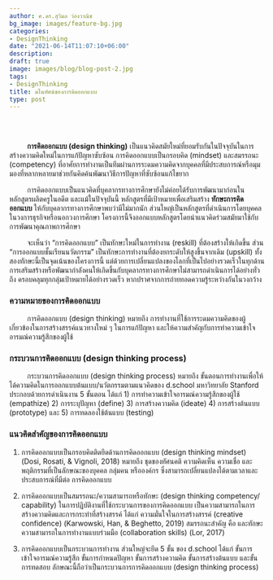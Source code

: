 ```yaml
---
author: ศ.ดร.สุวิมล ว่องวาณิช
bg_image: images/feature-bg.jpg
categories:
- DesignThinking
date: "2021-06-14T11:07:10+06:00"
description: 
draft: true
image: images/blog/blog-post-2.jpg
tags:
- DesignThinking
title: มโนทัศน์ของการคิดออกแบบ
type: post
---
```


##

</br>


<p style="text-indent:2.5em;"><strong>การคิดออกแบบ (design thinking)</strong> เป็นแนวคิดสมัยใหม่ที่ยอมรับกันในปัจจุบันในการสร้างความคิดใหม่ในการแก้ปัญหาซับซ้อน การคิดออกแบบเป็นกรอบคิด (mindset) และสมรรถนะ (competency) ที่อาศัยการทำงานเป็นทีมผ่านการระดมความคิดจากบุคคลที่มีประสบการณ์หรือมุมมองที่หลากหลายมาช่วยกันคิดค้นพัฒนาวิธีการปัญหาที่ซับซ้อนแก้ไขยาก </p>



<p style="text-indent:2.5em;">การคิดออกแบบเป็นแนวคิดที่บุคลากรทางการศึกษายังไม่ค่อยได้รับการพัฒนามาก่อนในหลักสูตรผลิตครูในอดีต และแม้ในปัจจุบันนี้ หลักสูตรที่มีเป้าหมายเพื่อเสริมสร้าง <strong>ทักษะการคิดออกแบบ</strong> ให้กับบุคลากรทางการศึกษาพบว่ามีไม่มากนัก ส่วนใหญ่เป็นหลักสูตรที่ดำเนินการโดยบุคคลในวงการธุรกิจหรือนอกวงการศึกษา โครงการนี้จึงออกแบบหลักสูตรโดยนำแนวคิดร่วมสมัยมาใช้กับการพัฒนาคุณภาพการศึกษา</p>


<p style="text-indent:2.5em;">จะเห็นว่า “การคิดออกแบบ” เป็นทักษะใหม่ในการทำงาน (reskill) ที่ต้องสร้างให้เกิดขึ้น ส่วน “การออกแบบชั้นเรียนนวัตกรรม” เป็นทักษะการทำงานที่ต้องยกระดับให้สูงขึ้นจากเดิม (upskill) ทั้งสองทักษะนี้เป็นจุดเน้นของโครงการนี้  แต่ด้วยการเปลี่ยนแปลงของโลกที่เป็นไปอย่างรวดเร็วในทุกด้าน 
การเสริมสร้างหรือพัฒนากำลังคนให้เกิดขึ้นกับบุคลากรทางการศึกษาไม่สามารถดำเนินการได้อย่างทั่วถึง ครอบคลุมทุกกลุ่มเป้าหมายได้อย่างรวดเร็ว หากปราศจากการถ่ายทอดความรู้ระหว่างกันในวงกว้าง</p>


### ความหมายของการคิดออกแบบ

<p style="text-indent:2.5em;">การคิดออกแบบ (design thinking) หมายถึง การทำงานที่ใช้การระดมความคิดของผู้เกี่ยวข้องในการสร้างสรรค์แนวทางใหม่ ๆ ในการแก้ปัญหา และให้ความสำคัญกับการทำความเข้าใจอารมณ์ความรู้สึกของผู้ใช้ </p>


### กระบวนการคิดออกแบบ (design thinking process)

<p style="text-indent:2.5em;">กระบวนการคิดออกแบบ (design thinking process) หมายถึง ขั้นตอนการทำงานเพื่อให้ได้ความคิดในการออกแบบต้นแบบ/นวัตกรรมตามแนวคิดของ d.school มหาวิทยาลัย Stanford ประกอบด้วยการดำเนินงาน 5 ขั้นตอน ได้แก่ 1) การทำความเข้าใจอารมณ์ความรู้สึกของผู้ใช้ (empathize) 2) การระบุปัญหา (define) 3) การสร้างความคิด (ideate) 4) การสร้างต้นแบบ (prototype) และ 5) การทดลองใช้ต้นแบบ (testing)</p>


### แนวคิดสำคัญของการคิดออกแบบ

1. การคิดออกแบบเป็นกรอบคิดติดยึดด้านการคิดออกแบบ (design thinking mindset) (Dosi, Rosati, & Vignoli, 2018) หมายถึง ชุดของทัศนคติ ความคิดเห็น ความเชื่อ และพฤติกรรมที่เป็นลักษณะของบุคคล กลุ่มคน หรือองค์กร ซึ่งสามารถเปลี่ยนแปลงได้ตามเวลาและประสบการณ์ที่มีต่อ
การคิดออกแบบ 

2. การคิดออกแบบเป็นสมรรถนะ/ความสามารถหรือทักษะ (design thinking competency/ capability) ในการปฏิบัติงานที่ใช้กระบวนการของการคิดออกแบบ เป็นความสามารถในการสร้างความคิดและการกระทำที่สร้างสรรค์ ได้แก่ ความมั่นใจในการสร้างสรรค์ (creative confidence) (Karwowski, Han, & Beghetto, 2019) สมรรถนะสำคัญ คือ และทักษะความสามารถในการทำงานแบบร่วมมือ (collaboration skills) (Lor, 2017) 


3. การคิดออกแบบเป็นกระบวนการทำงาน ส่วนใหญ่จะยึด 5 ขั้น ของ d.school ได้แก่ ขั้นการเข้าใจอารมณ์ความรู้สึก ขั้นการกำหนดปัญหา ขั้นการสร้างความคิด ขั้นการสร้างต้นแบบ และขั้นการทดสอบ ลักษณะนี้ถือว่าเป็นกระบวนการการคิดออกแบบ (design thinking process) 

